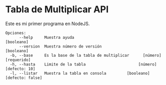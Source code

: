 # Tabla de Multiplicar API
Este es mi primer programa en NodeJS.

```
Opciones:
      --help     Muestra ayuda                                        [booleano]
      --version  Muestra número de versión                            [booleano]
  -b, --base     Es la base de la tabla de multiplicar      [número] [requerido]
  -h, --hasta    Limite de la tabla                       [número] [defecto: 10]
  -l, --listar   Muestra la tabla en consola         [booleano] [defecto: false]
```
